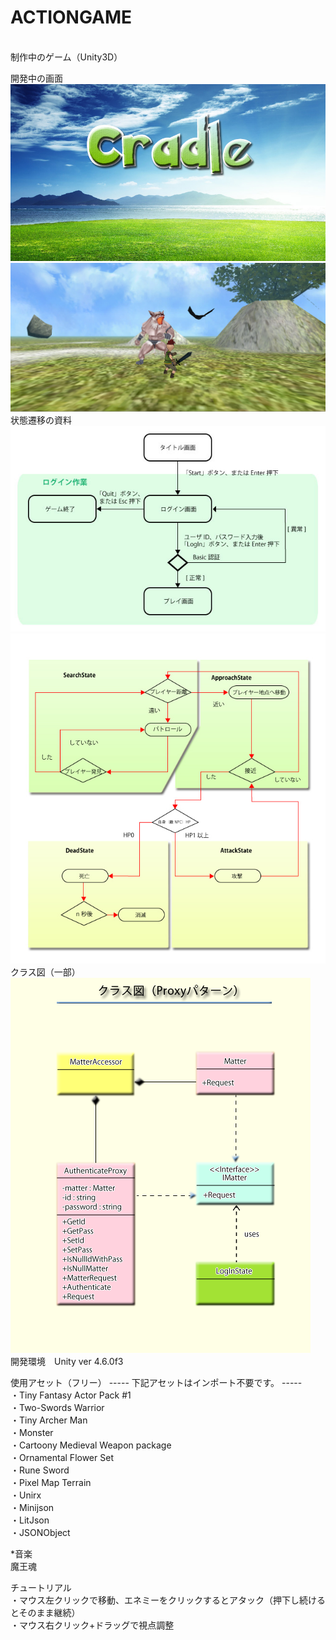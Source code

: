 ACTIONGAME
=========
<br>制作中のゲーム（Unity3D）

開発中の画面
![image](title.jpg)
![image](3DACTIONGAME.jpg)
<br>
状態遷移の資料
<br>
![image](資料/状態遷移図_タイトル画面~プレイ画面まで.jpg)
![image](資料/敵NPC状態遷移図.jpg)
<br>
クラス図（一部）
<br>
![image](資料/クラス図（Proxyパターン）.png)
<br>
開発環境　Unity ver 4.6.0f3

使用アセット（フリー）
----- 下記アセットはインポート不要です。 -----
<br>・Tiny Fantasy Actor Pack #1
<br>・Two-Swords Warrior
<br>・Tiny Archer Man
<br>・Monster
<br>・Cartoony Medieval Weapon package
<br>・Ornamental Flower Set
<br>・Rune Sword
<br>・Pixel Map Terrain
<br>・Unirx
<br>・Minijson
<br>・LitJson
<br>・JSONObject

*音楽
<br>魔王魂

チュートリアル
<br>・マウス左クリックで移動、エネミーをクリックするとアタック（押下し続けるとそのまま継続）
<br>・マウス右クリック+ドラッグで視点調整

